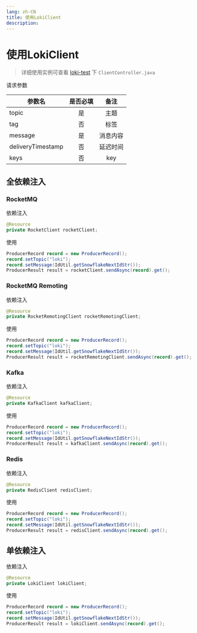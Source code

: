 ```yaml
---
lang: zh-CN
title: 使用LokiClient
description: 
---
```


# 使用LokiClient
> 详细使用实例可查看 [loki-test](https://github.com/guoshiqiufeng/loki-test) 下 `ClientController.java`

请求参数

| 参数名               | 是否必填 |  备注  |   
|-------------------|:----:|:----:|
| topic             |  是   |  主题  |    
| tag               |  否   |  标签  |    
| message           |  是   | 消息内容 |    
| deliveryTimestamp |  否   | 延迟时间 |    
| keys              |  否   | key  |

## 全依赖注入

### RocketMQ

依赖注入

```java
@Resource
private RocketClient rocketClient;
```

使用

```java
ProducerRecord record = new ProducerRecord();
record.setTopic("loki");
record.setMessage(IdUtil.getSnowflakeNextIdStr());
ProducerResult result = rocketClient.sendAsync(record).get();
```

### RocketMQ Remoting

依赖注入

```java
@Resource
private RocketRemotingClient rocketRemotingClient;
```

使用

```java
ProducerRecord record = new ProducerRecord();
record.setTopic("loki");
record.setMessage(IdUtil.getSnowflakeNextIdStr());
ProducerResult result = rocketRemotingClient.sendAsync(record).get();
```

### Kafka

依赖注入

```java
@Resource
private KafkaClient kafkaClient;
```

使用

```java
ProducerRecord record = new ProducerRecord();
record.setTopic("loki");
record.setMessage(IdUtil.getSnowflakeNextIdStr());
ProducerResult result = kafkaClient.sendAsync(record).get();
```

### Redis

依赖注入

```java
@Resource
private RedisClient redisClient;
```

使用

```java
ProducerRecord record = new ProducerRecord();
record.setTopic("loki");
record.setMessage(IdUtil.getSnowflakeNextIdStr());
ProducerResult result = redisClient.sendAsync(record).get();
```

## 单依赖注入
依赖注入
```java
@Resource
private LokiClient lokiClient;
```

使用

```java
ProducerRecord record = new ProducerRecord();
record.setTopic("loki");
record.setMessage(IdUtil.getSnowflakeNextIdStr());
ProducerResult result = lokiClient.sendAsync(record).get();
```
